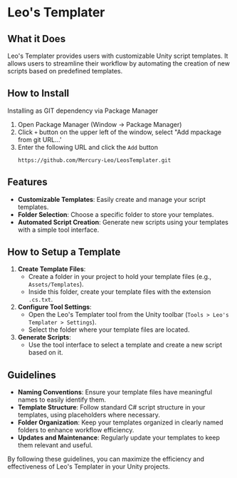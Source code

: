 # Leo's Templater

## What it Does

Leo's Templater provides users with customizable Unity script templates. It allows users to streamline their workflow by automating the creation of new scripts based on predefined templates.

## How to Install

Installing as GIT dependency via Package Manager
1. Open Package Manager (Window -> Package Manager)
2. Click `+` button on the upper left of the window, select "Add mpackage from git URL...'
3. Enter the following URL and click the `Add` button
   ```
   https://github.com/Mercury-Leo/LeosTemplater.git
   ```

## Features

- **Customizable Templates**: Easily create and manage your script templates.
- **Folder Selection**: Choose a specific folder to store your templates.
- **Automated Script Creation**: Generate new scripts using your templates with a simple tool interface.

## How to Setup a Template

1. **Create Template Files**:
    - Create a folder in your project to hold your template files (e.g., `Assets/Templates`).
    - Inside this folder, create your template files with the extension `.cs.txt`.
2. **Configure Tool Settings**:
    - Open the Leo's Templater tool from the Unity toolbar (`Tools > Leo's Templater > Settings`).
    - Select the folder where your template files are located.
3. **Generate Scripts**:
    - Use the tool interface to select a template and create a new script based on it.

## Guidelines

- **Naming Conventions**: Ensure your template files have meaningful names to easily identify them.
- **Template Structure**: Follow standard C# script structure in your templates, using placeholders where necessary.
- **Folder Organization**: Keep your templates organized in clearly named folders to enhance workflow efficiency.
- **Updates and Maintenance**: Regularly update your templates to keep them relevant and useful.

By following these guidelines, you can maximize the efficiency and effectiveness of Leo's Templater in your Unity projects.

